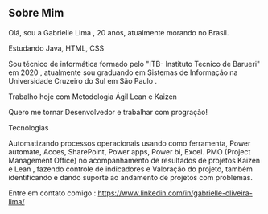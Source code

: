 ## Sobre Mim

Olá, sou a Gabrielle Lima , 20 anos, atualmente  morando no Brasil.

Estudando Java,  HTML, CSS

Sou técnico de informática formado pelo "ITB- Instituto Tecnico de Barueri" em 2020 , atualmente sou graduando  em Sistemas de Informação  na Universidade Cruzeiro do Sul  em  São Paulo .

Trabalho hoje com Metodologia Ágil  Lean e Kaizen

Quero me tornar Desenvolvedor  e  trabalhar com progração! 

Tecnologias 

Automatizando processos operacionais usando como ferramenta, Power automate, Acces, SharePoint, Power apps, Power bi, Excel.
PMO (Project Management Office) no acompanhamento de resultados de projetos Kaizen e Lean , fazendo controle de indicadores e Valoração do projeto, também identificando e dando suporte ao andamento de projetos com problemas.


Entre em contato comigo :
https://www.linkedin.com/in/gabrielle-oliveira-lima/

